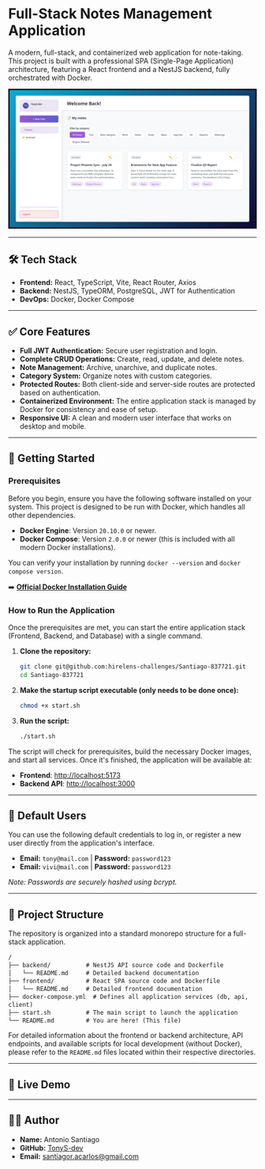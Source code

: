 # Full-Stack Notes Management Application

A modern, full-stack, and containerized web application for note-taking. This project is built with a professional SPA (Single-Page Application) architecture, featuring a React frontend and a NestJS backend, fully orchestrated with Docker.

![App Screenshot](app.png)

---

## 🛠️ Tech Stack

-   **Frontend:** React, TypeScript, Vite, React Router, Axios
-   **Backend:** NestJS, TypeORM, PostgreSQL, JWT for Authentication
-   **DevOps:** Docker, Docker Compose

---

## ✅ Core Features

-   **Full JWT Authentication:** Secure user registration and login.
-   **Complete CRUD Operations:** Create, read, update, and delete notes.
-   **Note Management:** Archive, unarchive, and duplicate notes.
-   **Category System:** Organize notes with custom categories.
-   **Protected Routes:** Both client-side and server-side routes are protected based on authentication.
-   **Containerized Environment:** The entire application stack is managed by Docker for consistency and ease of setup.
-   **Responsive UI:** A clean and modern user interface that works on desktop and mobile.

---

## 🚀 Getting Started

### Prerequisites

Before you begin, ensure you have the following software installed on your system. This project is designed to be run with Docker, which handles all other dependencies.

-   **Docker Engine**: Version `20.10.0` or newer.
-   **Docker Compose**: Version `2.0.0` or newer (this is included with all modern Docker installations).

You can verify your installation by running `docker --version` and `docker compose version`.

➡️ **[Official Docker Installation Guide](https://docs.docker.com/engine/install/)**

### How to Run the Application

Once the prerequisites are met, you can start the entire application stack (Frontend, Backend, and Database) with a single command.

1.  **Clone the repository:**

    ```bash
    git clone git@github.com:hirelens-challenges/Santiago-837721.git
    cd Santiago-837721
    ```

2.  **Make the startup script executable (only needs to be done once):**

    ```bash
    chmod +x start.sh
    ```

3.  **Run the script:**
    ```bash
    ./start.sh
    ```

The script will check for prerequisites, build the necessary Docker images, and start all services. Once it's finished, the application will be available at:

-   **Frontend**: [http://localhost:5173](http://localhost:5173)
-   **Backend API**: [http://localhost:3000](http://localhost:3000)

---

## 👤 Default Users

You can use the following default credentials to log in, or register a new user directly from the application's interface.

-   **Email:** `tony@mail.com` | **Password:** `password123`
-   **Email:** `vivi@mail.com` | **Password:** `password123`

_Note: Passwords are securely hashed using bcrypt._

---

## 📁 Project Structure

The repository is organized into a standard monorepo structure for a full-stack application.

```
/
├── backend/          # NestJS API source code and Dockerfile
│   └── README.md     # Detailed backend documentation
├── frontend/         # React SPA source code and Dockerfile
│   └── README.md     # Detailed frontend documentation
├── docker-compose.yml  # Defines all application services (db, api, client)
├── start.sh          # The main script to launch the application
└── README.md         # You are here! (This file)
```

For detailed information about the frontend or backend architecture, API endpoints, and available scripts for local development (without Docker), please refer to the `README.md` files located within their respective directories.

---

## 🔮 Live Demo

<!--
**ACTION:** Link to deployed app: [Live URL Here]
-->

---

## 👨‍💻 Author

-   **Name:** Antonio Santiago
-   **GitHub:** [TonyS-dev](https://github.com/TonyS-dev)
-   **Email:** santiagor.acarlos@gmail.com
